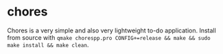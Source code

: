 # chores

Chores is a very simple and also very lightweight to-do application.
Install from source with `qmake chorespp.pro CONFIG+=release && make && sudo make install && make clean`.
